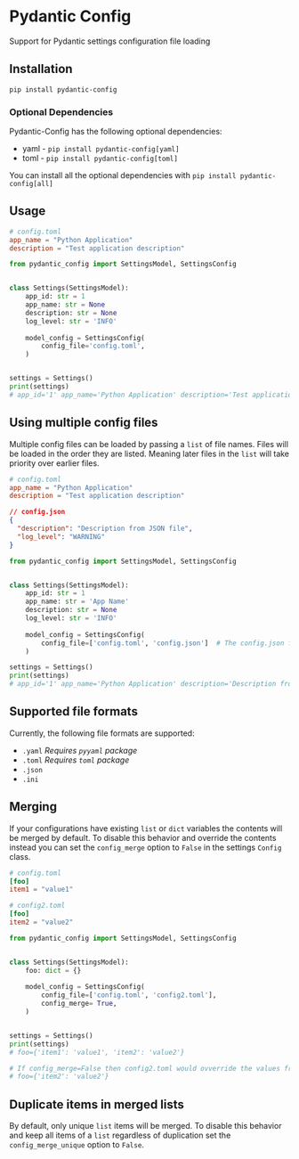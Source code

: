 # Pydantic Config
Support for Pydantic settings configuration file loading

## Installation
`pip install pydantic-config`

### Optional Dependencies

Pydantic-Config has the following optional dependencies:
  - yaml - `pip install pydantic-config[yaml]`
  - toml - `pip install pydantic-config[toml]`

You can install all the optional dependencies with `pip install pydantic-config[all]`

## Usage

```toml
# config.toml
app_name = "Python Application"
description = "Test application description"
```

```python
from pydantic_config import SettingsModel, SettingsConfig


class Settings(SettingsModel):
    app_id: str = 1
    app_name: str = None
    description: str = None
    log_level: str = 'INFO'
    
    model_config = SettingsConfig(
        config_file='config.toml',
    )


settings = Settings()
print(settings)
# app_id='1' app_name='Python Application' description='Test application description' log_level='INFO'

```

## Using multiple config files
Multiple config files can be loaded by passing a `list` of file names. Files will be loaded in the order they are listed.
Meaning later files in the `list` will take priority over earlier files.


```toml
# config.toml
app_name = "Python Application"
description = "Test application description"
```


```json
// config.json
{
  "description": "Description from JSON file",
  "log_level": "WARNING"
}
```

```python
from pydantic_config import SettingsModel, SettingsConfig


class Settings(SettingsModel):
    app_id: str = 1
    app_name: str = 'App Name'
    description: str = None
    log_level: str = 'INFO'
    
    model_config = SettingsConfig(
        config_file=['config.toml', 'config.json']  # The config.json file will take priority over config.toml
    )

settings = Settings()
print(settings)
# app_id='1' app_name='Python Application' description='Description from JSON file' log_level='WARNING'
```

## Supported file formats
Currently, the following file formats are supported:
  - `.yaml` _Requires `pyyaml` package_
  - `.toml` _Requires `toml` package_
  - `.json`
  - `.ini`


## Merging
If your configurations have existing `list` or `dict` variables the contents will be merged by default. To disable
this behavior and override the contents instead you can set the `config_merge` option to `False` in the settings 
`Config` class.



```toml
# config.toml
[foo]
item1 = "value1"
```
```toml
# config2.toml
[foo]
item2 = "value2"
```

```python
from pydantic_config import SettingsModel, SettingsConfig


class Settings(SettingsModel):
    foo: dict = {}
    
    model_config = SettingsConfig(
        config_file=['config.toml', 'config2.toml'],
        config_merge= True,
    )


settings = Settings()
print(settings)
# foo={'item1': 'value1', 'item2': 'value2'}

# If config_merge=False then config2.toml would ovverride the values from config.toml
# foo={'item2': 'value2'}
```

## Duplicate items in merged lists
By default, only unique `list` items will be merged. To disable this behavior and keep all items
of a `list` regardless of duplication set the `config_merge_unique` option to `False`. 


